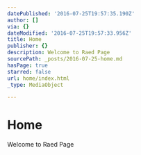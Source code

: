 ```yaml
---
datePublished: '2016-07-25T19:57:35.190Z'
author: []
via: {}
dateModified: '2016-07-25T19:57:33.956Z'
title: Home
publisher: {}
description: Welcome to Raed Page
sourcePath: _posts/2016-07-25-home.md
hasPage: true
starred: false
url: home/index.html
_type: MediaObject

---
```

# Home

Welcome to Raed Page
